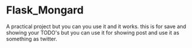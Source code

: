 # Flask_Mongard
A practical project but you can you use it and it works.
this is for save and showing your TODO's but you can use it for showing post and use it as something as twitter.
